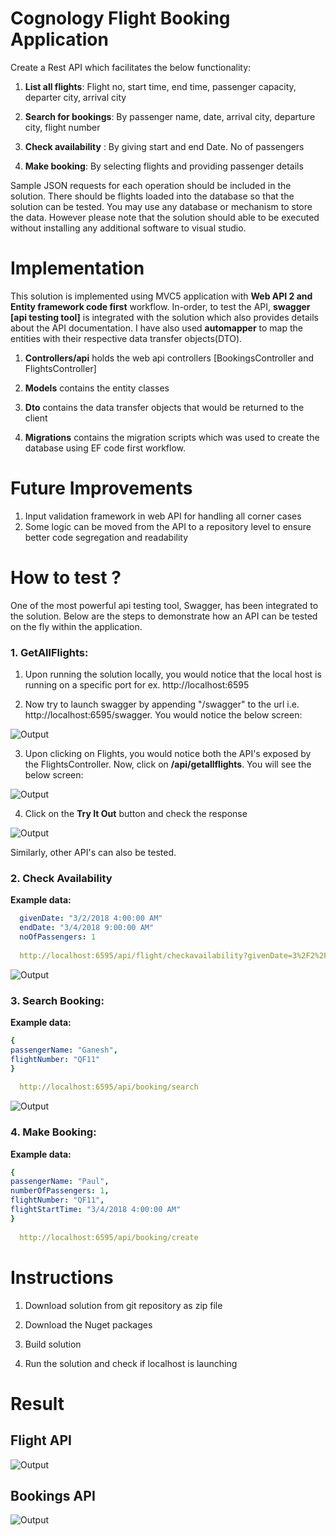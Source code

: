 # Cognology Flight Booking Application 

Create a Rest API which facilitates the below functionality:

1. **List all flights**:
Flight no, start time, end time, passenger capacity, departer city, arrival city

2. **Search for bookings**:
By passenger name, date, arrival city, departure city, flight number

3. **Check availability** :
By giving start and end Date. No of passengers

4. **Make booking**:
By selecting flights and providing passenger details

Sample JSON requests for each operation should be included in the solution. There should be flights loaded into the database so that the solution can be tested.
You may use any database or mechanism to store the data. However please note that the solution should able to be executed without installing any additional software to visual studio.

# Implementation

This solution is implemented using MVC5 application with **Web API 2 and Entity framework code first** workflow. In-order, to test the API, **swagger [api testing tool]** is integrated with the solution which also provides details about the API documentation. I have also used **automapper** to map the entities with their respective data transfer objects(DTO).

1. **Controllers/api** holds the web api controllers [BookingsController and FlightsController]
 
2. **Models** contains the entity classes
 
3. **Dto** contains the data transfer objects that would be returned to the client

4. **Migrations** contains the migration scripts which was used to create the database using EF code first workflow. 

# Future Improvements

1. Input validation framework in web API for handling all corner cases
2. Some logic can be moved from the API to a repository level to ensure better code segregation and readability

# How to test ?

One of the most powerful api testing tool, Swagger, has been integrated to the solution. Below are the steps to demonstrate how an API can be tested on the fly within the application.

### 1. GetAllFlights:

1. Upon running the solution locally, you would notice that the local host is running on a specific port for ex. http://localhost:6595

2. Now try to launch swagger by appending "/swagger" to the url i.e. http://localhost:6595/swagger. You would notice the below screen:

![Output](./Output/swagger_launch.jpg)

3. Upon clicking on Flights, you would notice both the API's exposed by the FlightsController. Now, click on **/api/getallflights**. You will see the below screen:

![Output](./Output/get_all_flights.jpg)

4. Click on the **Try It Out** button and check the response

![Output](./Output/response.JPG)

Similarly, other API's can also be tested.


### 2. Check Availability

**Example data:**


```yml
  givenDate: "3/2/2018 4:00:00 AM"
  endDate: "3/4/2018 9:00:00 AM"
  noOfPassengers: 1
  
  http://localhost:6595/api/flight/checkavailability?givenDate=3%2F2%2F2018%204%3A00%3A00%20AM&endDate=3%2F4%2F2018%209%3A00%3A00%20AM&noOfPassengers=1

  ```
![Output](./Output/check_availabilty.JPG)


### 3. Search Booking:

**Example data:**


```yml
{
passengerName: "Ganesh",
flightNumber: "QF11"
}
  
  http://localhost:6595/api/booking/search

  ```

![Output](./Output/search_booking.JPG)
  

### 4. Make Booking:

**Example data:**


```yml
{
passengerName: "Paul",
numberOfPassengers: 1,
flightNumber: "QF11",
flightStartTime: "3/4/2018 4:00:00 AM"
}
  
  http://localhost:6595/api/booking/create

  ```

# Instructions

1. Download solution from git repository as zip file

2. Download the Nuget packages

3. Build solution

4. Run the solution and check if localhost is launching


# Result

## Flight API

![Output](./Output/flight.jpg)

## Bookings API

![Output](./Output/booking.jpg)

